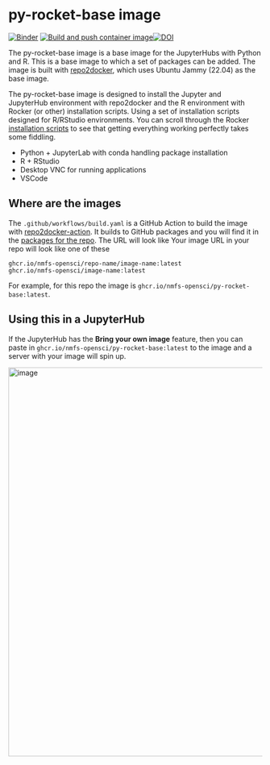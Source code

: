 # py-rocket-base image

[![Binder](https://mybinder.org/badge_logo.svg)](https://mybinder.org/v2/gh/nmfs-opensci/py-rocket-2/HEAD)
[![Build and push container image](https://github.com/nmfs-opensci/py-rocket-2/actions/workflows/build.yaml/badge.svg)](https://github.com/nmfs-opensci/py-rocket-2/actions/workflows/build.yaml)[![DOI](https://zenodo.org/badge/DOI/10.5281/zenodo.13942617.svg)](https://doi.org/10.5281/zenodo.13942617)


The py-rocket-base image is a base image for the JupyterHubs with Python and R. This is a base image to which a set of packages can be added. The image is built with [repo2docker](https://repo2docker.readthedocs.io), which uses Ubuntu Jammy (22.04) as the base image. 

The py-rocket-base image is designed to install the Jupyter and JupyterHub environment with repo2docker and the R environment with Rocker (or other) installation scripts. Using a set of installation scripts designed for R/RStudio environments. You can scroll through the Rocker [installation scripts](https://github.com/rocker-org/rocker-versioned2/blob/master/scripts/install_rstudio.sh) to see that getting everything working perfectly takes some fiddling.

* Python + JupyterLab with conda handling package installation
* R + RStudio
* Desktop VNC for running applications
* VSCode

## Where are the images

The `.github/workflows/build.yaml` is a GitHub Action to build the image with [repo2docker-action](https://github.com/jupyterhub/repo2docker-action). It builds to GitHub packages and you will find it in the [packages for the repo](https://github.com/orgs/nmfs-opensci/packages?repo_name=py-rocket-base). The URL will look like
Your image URL in your repo will look like one of these
```
ghcr.io/nmfs-opensci/repo-name/image-name:latest
ghcr.io/nmfs-opensci/image-name:latest
```
For example, for this repo the image is `ghcr.io/nmfs-opensci/py-rocket-base:latest`.

## Using this in a JupyterHub

If the JupyterHub has the **Bring your own image** feature, then you can paste in `ghcr.io/nmfs-opensci/py-rocket-base:latest` to the image and a server with your image will spin up.

<img width="772" alt="image" src="https://github.com/user-attachments/assets/13f1d200-b8a6-44e1-a9db-537260b21ec4">

<!--
## Using this as a base image

Create a repo with a Dockerfile that looks like the example below. Include the following files depending on your needs. The py-rocket-geospatial repo shows an example and includes a GitHub Action to build the image.

* R packages: Include `install.R`
* Python packages: `environment.yml`
* Desktop applications: `*.desktop` files + entry in `mime` directory if application should be associated with specific file types.
* root installs: `app.sh` file.

Your Dockerfile in your repo will look like
```
FROM ghcr.io/nmfs-opensci/container-images/py-rocket-base:latest

# If needed to do a root install of software
USER root
COPY app.sh app.sh
RUN chmod +x app.sh && ./app.sh && rm app.sh
USER ${NB_USER}

# install R packages
COPY install.R install.R
RUN Rscript install.R && rm install.R

# install the Python libraries
COPY environment.yml environment.yml
RUN conda env update -n notebook -f environment.yml \
    && conda clean --all \
    && rm environment.yml

# Add a Desktop application
COPY *.desktop ${REPO_DIR}/*.desktop
COPY mime/*.xml ${REPO_DIR}/mime/*.xml

USER ${NB_USER}
```
-->
